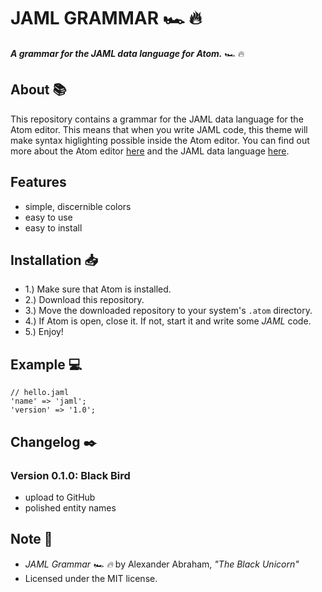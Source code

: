 # JAML GRAMMAR :racing_car: :fire:

***A grammar for the JAML data language for Atom.*** :racing_car: :fire:

## About :books:

This repository contains a grammar for the JAML data language for the Atom editor. This means that when you write JAML code, this theme will make syntax higlighting possible inside the Atom editor. You can find out more about the Atom editor [here](https://atom.io) and the JAML data language [here](https://github.com/iamtheblackunicorn/jaml).

## Features

- simple, discernible colors
- easy to use
- easy to install

## Installation :inbox_tray:

- 1.) Make sure that Atom is installed.
- 2.) Download this repository.
- 3.) Move the downloaded repository to your system's `.atom` directory.
- 4.) If Atom is open, close it. If not, start it and write some *JAML* code.
- 5.) Enjoy!

## Example :computer:

```text
// hello.jaml
'name' => 'jaml';
'version' => '1.0';
```

## Changelog :black_nib:

### Version 0.1.0: Black Bird

- upload to GitHub
- polished entity names

## Note :scroll:

- *JAML Grammar :racing_car: :fire:* by Alexander Abraham, *"The Black Unicorn"*
- Licensed under the MIT license.
